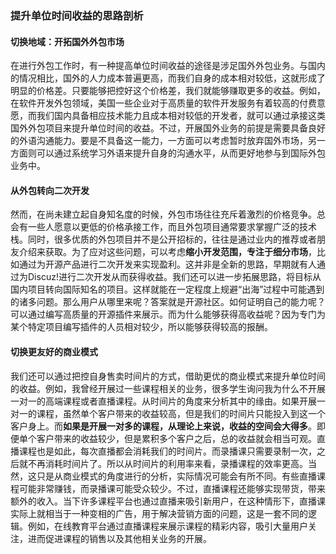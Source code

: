 ### 提升单位时间收益的思路剖析

#### 切换地域：开拓国外外包市场
在进行外包工作时，有一种提高单位时间收益的途径是涉足国外外包业务。与国内的情况相比，国外的人力成本普遍更高，而我们自身的成本相对较低，这就形成了明显的价格差。只要能够把控好这个价格差，我们就能够赚取更多的收益。例如，在软件开发外包领域，美国一些企业对于高质量的软件开发服务有着较高的付费意愿，而我们国内具备相应技术能力且成本相对较低的开发者，就可以通过承接这类国外外包项目来提升单位时间的收益。不过，开展国外业务的前提是需要具备良好的外语沟通能力。要是不具备这一能力，一方面可以考虑暂时放弃国外市场，另一方面则可以通过系统学习外语来提升自身的沟通水平，从而更好地参与到国际外包业务中。

#### 从外包转向二次开发
然而，在尚未建立起自身知名度的时候，外包市场往往充斥着激烈的价格竞争。总会有一些人愿意以更低的价格承接工作，而且外包项目通常要求掌握广泛的技术栈。同时，很多优质的外包项目并不是公开招标的，往往是通过业内的推荐或者朋友介绍来获取。为了应对这些问题，可以考虑**缩小开发范围，专注于细分市场**，比如通过为开源产品进行二次开发来实现盈利。这并非是全新的思路，早期就有人通过为Discuz!进行二次开发从而获得收益。我们还可以进一步拓展思路，将目标从国内项目转向国际知名的项目。这样就能在一定程度上规避“出海”过程中可能遇到的诸多问题。那么用户从哪里来呢？答案就是开源社区。如何证明自己的能力呢？可以通过编写高质量的开源插件来展示。而为什么能够获得高收益呢？因为专门为某个特定项目编写插件的人员相对较少，所以能够获得较高的报酬。

#### 切换更友好的商业模式
我们还可以通过把控自身售卖时间片的方式，借助更优的商业模式来提升单位时间的收益。例如，我曾经开展过一些课程相关的业务，很多学生询问我为什么不开展一对一的高端课程或者直播课程。从时间片的角度来分析其中的缘由。如果开展一对一的课程，虽然单个客户带来的收益较高，但是我们的时间片只能投入到这一个客户身上。而**如果是开展一对多的课程，从理论上来说，收益的空间会大得多**。即便单个客户带来的收益较少，但是累积多个客户之后，总的收益就会相当可观。直播课程也是如此，每次直播都会消耗我们的时间片。而录播课只需要录制一次，之后就不再消耗时间片了。所以从时间片的利用率来看，录播课程的效率更高。当然，这只是从商业模式的角度进行的分析，实际情况可能会有所不同。有些直播课程可能非常赚钱，而录播课可能受众较少。不过，直播课程还能够实现带货，带来额外的收入。当下许多课程平台也通过直播来吸引新用户，在这种情形下，直播课实际上就相当于一种变相的广告，用于解决营销方面的问题，这是一套不同的逻辑。例如，在线教育平台通过直播课程来展示课程的精彩内容，吸引大量用户关注，进而促进课程的销售以及其他相关业务的开展。
